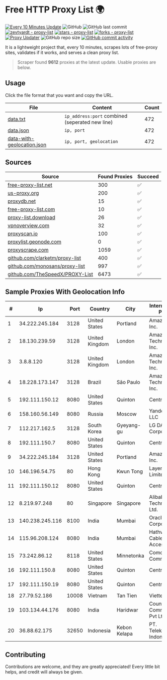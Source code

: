 
# Free HTTP Proxy List 🌍

[![Every 10 Minutes Update](https://github.com/mertguvencli/http-proxy-list/actions/workflows/main.yml/badge.svg?branch=main)](https://github.com/mertguvencli/http-proxy-list/actions/workflows/main.yml)
![GitHub](https://img.shields.io/github/license/mertguvencli/http-proxy-list)
![GitHub last commit](https://img.shields.io/github/last-commit/mertguvencli/http-proxy-list)
[![zevtyardt - proxy-list](https://img.shields.io/static/v1?label=zevtyardt&message=proxy-list&color=blue&logo=github)](https://github.com/zevtyardt/proxy-list "Go to GitHub repo")
[![stars - proxy-list](https://img.shields.io/github/stars/zevtyardt/proxy-list?style=social)](https://github.com/zevtyardt/proxy-list)
[![forks - proxy-list](https://img.shields.io/github/forks/zevtyardt/proxy-list?style=social)](https://github.com/zevtyardt/proxy-list)
[![Proxy Updater](https://github.com/zevtyardt/proxy-list/workflows/Proxy%20Updater/badge.svg)](https://github.com/zevtyardt/proxy-list/actions?query=workflow:"Proxy+Updater")
![GitHub repo size](https://img.shields.io/github/repo-size/zevtyardt/proxy-list)
[![GitHub commit activity](https://img.shields.io/github/commit-activity/m/zevtyardt/proxy-list?logo=commits)](https://github.com/zevtyardt/proxy-list/commits/main)

It is a lightweight project that, every 10 minutes, scrapes lots of free-proxy sites, validates if it works, and serves a clean proxy list.

> Scraper found **9612** proxies at the latest update. Usable proxies are below.

## Usage

Click the file format that you want and copy the URL.

|File|Content|Count|
|----|-------|-----|
|[data.txt](https://raw.githubusercontent.com/mertguvencli/http-proxy-list/main/proxy-list/data.txt)|`ip_address:port` combined (seperated new line)|472|
|[data.json](https://raw.githubusercontent.com/mertguvencli/http-proxy-list/main/proxy-list/data.json)|`ip, port`|472|
|[data-with-geolocation.json](https://raw.githubusercontent.com/mertguvencli/http-proxy-list/main/proxy-list/data-with-geolocation.json)|`ip, port, geolocation`|472|

## Sources

|Source|Found Proxies|Succeed|
|------|-------------|-------|
|[free-proxy-list.net](https://free-proxy-list.net)|300|✅|
|[us-proxy.org](https://www.us-proxy.org)|200|✅|
|[proxydb.net](http://proxydb.net)|15|✅|
|[free-proxy-list.com](https://free-proxy-list.com/?page=&port=&type%5B%5D=http&type%5B%5D=https&up_time=0&search=Search)|10|✅|
|[proxy-list.download](https://www.proxy-list.download/HTTP)|26|✅|
|[vpnoverview.com](https://vpnoverview.com/privacy/anonymous-browsing/free-proxy-servers)|32|✅|
|[proxyscan.io](https://www.proxyscan.io)|100|✅|
|[proxylist.geonode.com](https://proxylist.geonode.com/api/proxy-list?limit=300&page=1&sort_by=lastChecked&sort_type=desc&protocols=http,https)|0|✅|
|[proxyscrape.com](https://api.proxyscrape.com/v2/?request=displayproxies&protocol=http&timeout=10000&country=all&ssl=all&anonymity=all)|1059|✅|
|[github.com/clarketm/proxy-list](https://raw.githubusercontent.com/clarketm/proxy-list/master/proxy-list-raw.txt)|400|✅|
|[github.com/monosans/proxy-list](https://raw.githubusercontent.com/monosans/proxy-list/main/proxies/http.txt)|997|✅|
|[github.com/TheSpeedX/PROXY-List](https://raw.githubusercontent.com/TheSpeedX/PROXY-List/master/http.txt)|6473|✅|


## Sample Proxies With Geolocation Info

|#|Ip|Port|Country|City|Internet Service Provider|
|-|--|----|-------|----|-------------------------|
|1|34.222.245.184|3128|United States|Portland|Amazon.com, Inc.|
|2|18.130.239.59|3128|United Kingdom|London|Amazon Technologies Inc.|
|3|3.8.8.120|3128|United Kingdom|London|Amazon Technologies Inc.|
|4|18.228.173.147|3128|Brazil|São Paulo|Amazon Technologies Inc.|
|5|192.111.150.12|8080|United States|Quinton|Centrilogic|
|6|158.160.56.149|8080|Russia|Moscow|Yandex.Cloud LLC|
|7|112.217.162.5|3128|South Korea|Gyeyang-gu|LG DACOM Corporation|
|8|192.111.150.7|8080|United States|Quinton|Centrilogic|
|9|34.222.245.184|3128|United States|Portland|Amazon.com, Inc.|
|10|146.196.54.75|80|Hong Kong|Kwun Tong|Layerstack Limited|
|11|192.111.150.12|8080|United States|Quinton|Centrilogic|
|12|8.219.97.248|80|Singapore|Singapore|Alibaba (US) Technology Co., Ltd.|
|13|140.238.245.116|8100|India|Mumbai|Oracle Corporation|
|14|115.96.208.124|8080|India|Mumbai|Hathway IP over Cable Internet Access|
|15|73.242.86.12|8118|United States|Minnetonka|Comcast Cable Communications|
|16|192.111.150.8|8080|United States|Quinton|Centrilogic|
|17|192.111.150.19|8080|United States|Quinton|Centrilogic|
|18|27.79.52.186|10008|Vietnam|Tan Tien|Viettel Group|
|19|103.134.44.176|8080|India|Haridwar|Countrylink Communiction Pvt Ltd|
|20|36.88.62.175|32650|Indonesia|Kebon Kelapa|PT. Telekomunikasi Indonesia|



## Contributing

Contributions are welcome, and they are greatly appreciated! Every
little bit helps, and credit will always be given.

